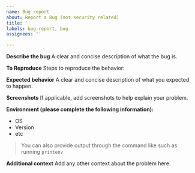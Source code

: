 ```yaml
---
name: Bug report
about: Report a Bug (not security related)
title: ''
labels: bug-report, bug
assignees: ''

---
```


**Describe the bug**
A clear and concise description of what the bug is.

**To Reproduce**
Steps to reproduce the behavior:

**Expected behavior**
A clear and concise description of what you expected to happen.

**Screenshots**
If applicable, add screenshots to help explain your problem.

**Environment (please complete the following information):**
 - OS
 - Version
 - etc

> You can also provide output through the command like such as running `printenv` 

**Additional context**
Add any other context about the problem here.

